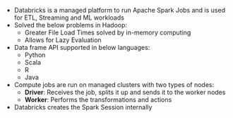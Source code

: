 
-   Databricks is a managed platform to run Apache Spark Jobs and is used for ETL, Streaming and ML workloads
-   Solved the below problems in Hadoop:
    -   Greater File Load Times solved by in-memory computing
    -   Allows for Lazy Evaluation
-   Data frame API supported in below languages:
    -   Python
    -   Scala
    -   R
    -   Java
-   Compute jobs are run on managed clusters with two types of nodes:
    -   **Driver**: Receives the job, splits it up and sends it to the worker nodes
    -   **Worker**: Performs the transformations and actions
-   Databricks creates the Spark Session internally